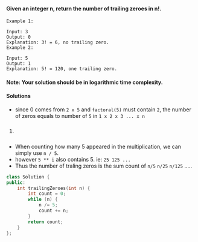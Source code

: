 #### Given an integer n, return the number of trailing zeroes in n!.

```
Example 1:

Input: 3
Output: 0
Explanation: 3! = 6, no trailing zero.
Example 2:

Input: 5
Output: 1
Explanation: 5! = 120, one trailing zero.
```

#### Note: Your solution should be in logarithmic time complexity.

#### Solutions

- since 0 comes from  `2 x 5` and `factoral(5)` must contain `2`, the number of zeros equals to number of `5` in `1 x 2 x 3 ... x n`

1. ##### 

- When counting how many 5 appeared in the multiplication, we can simply use `n / 5`.
- however `5 ** i` also contains 5. ie: `25 125 ...`
- Thus the number of traling zeros is the sum count of `n/5`   `n/25`  `n/125` .....

```c++
class Solution {
public:
    int trailingZeroes(int n) {
        int count = 0;
        while (n) {
            n /= 5;
            count += n;
        }
        return count;
    }
};

```